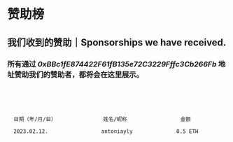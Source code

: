 # 赞助榜
## 我们收到的赞助｜Sponsorships we have received.
### 所有通过 ***0xBBc1fE874422F61fB135e72C3229Fffc3Cb266Fb*** 地址赞助我们的赞助者，都将会在这里展示。

<br>
<br>
<br>


      日期（年/月/日）               姓名/昵称                 金额
      
      2023.02.12.                 antoniayly              0.5 ETH
